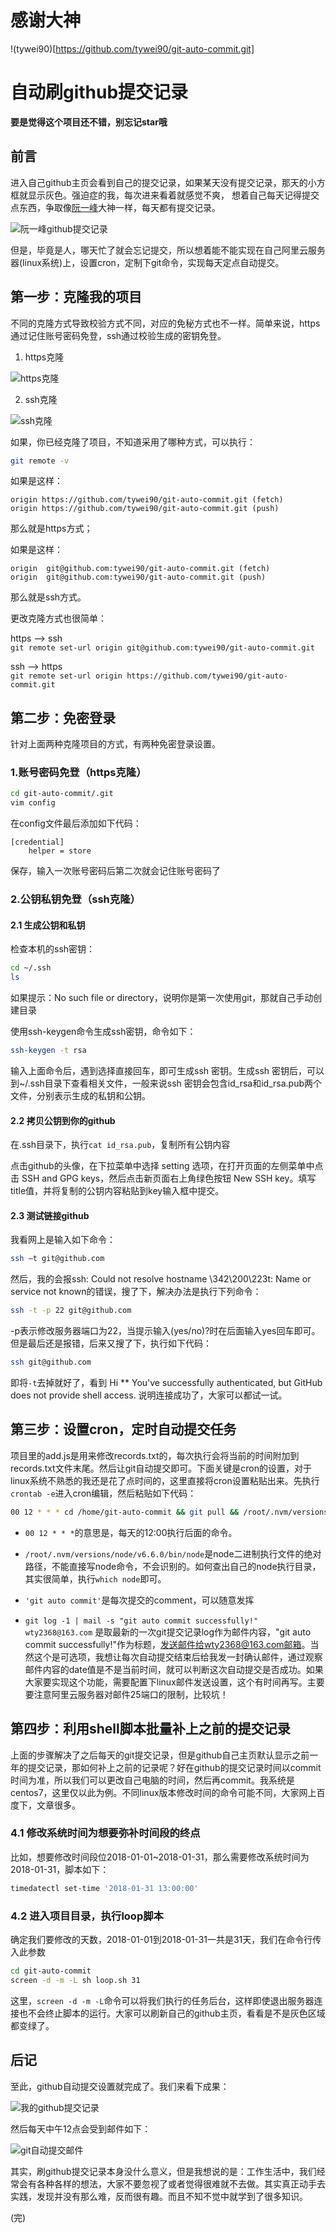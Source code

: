 # 感谢大神
!(tywei90)[https://github.com/tywei90/git-auto-commit.git]

# 自动刷github提交记录

**要是觉得这个项目还不错，别忘记star哦**

## 前言
进入自己github主页会看到自己的提交记录，如果某天没有提交记录，那天的小方框就显示灰色。强迫症的我，每次进来看着就感觉不爽，
想着自己每天记得提交点东西，争取像[阮一峰](https://github.com/ruanyf)大神一样，每天都有提交记录。  

![阮一峰github提交记录](./assets/git-commits.png "阮一峰github提交记录")

但是，毕竟是人，哪天忙了就会忘记提交，所以想着能不能实现在自己阿里云服务器(linux系统)上，设置cron，定制下git命令，实现每天定点自动提交。

## 第一步：克隆我的项目

不同的克隆方式导致校验方式不同，对应的免秘方式也不一样。简单来说，https通过记住账号密码免登，ssh通过校验生成的密钥免登。  
1. https克隆

![https克隆](./assets/https.png "https克隆")  

2. ssh克隆

![ssh克隆](./assets/ssh.png "ssh克隆")

如果，你已经克隆了项目，不知道采用了哪种方式，可以执行：
```bash
git remote -v
```
如果是这样：  
```
origin https://github.com/tywei90/git-auto-commit.git (fetch)  
origin https://github.com/tywei90/git-auto-commit.git (push)  
```
那么就是https方式； 

如果是这样：  
```
origin	git@github.com:tywei90/git-auto-commit.git (fetch)  
origin	git@github.com:tywei90/git-auto-commit.git (push)  
```
那么就是ssh方式。  

更改克隆方式也很简单：  

https ——> ssh  
`git remote set-url origin git@github.com:tywei90/git-auto-commit.git`

ssh ——> https  
`git remote set-url origin https://github.com/tywei90/git-auto-commit.git`

## 第二步：免密登录
针对上面两种克隆项目的方式，有两种免密登录设置。

### 1.账号密码免登（https克隆）
```bash
cd git-auto-commit/.git
vim config
```
在config文件最后添加如下代码：
```
[credential]  
    helper = store
```
保存，输入一次账号密码后第二次就会记住账号密码了

### 2.公钥私钥免登（ssh克隆）

#### 2.1 生成公钥和私钥

检查本机的ssh密钥：
```bash
cd ~/.ssh 
ls
```
如果提示：No such file or directory，说明你是第一次使用git，那就自己手动创建目录  

使用ssh-keygen命令生成ssh密钥，命令如下：
```bash
ssh-keygen -t rsa
```
输入上面命令后，遇到选择直接回车，即可生成ssh 密钥。生成ssh 密钥后，可以到~/.ssh目录下查看相关文件，一般来说ssh 密钥会包含id_rsa和id_rsa.pub两个文件，分别表示生成的私钥和公钥。

#### 2.2 拷贝公钥到你的github
在.ssh目录下，执行`cat id_rsa.pub`，复制所有公钥内容

点击github的头像，在下拉菜单中选择 setting 选项，在打开页面的左侧菜单中点击 SSH and GPG keys，然后点击新页面右上角绿色按钮 New SSH key。填写title值，并将复制的公钥内容粘贴到key输入框中提交。

#### 2.3 测试链接github
我看网上是输入如下命令：
```bash
ssh –t git@github.com
```
然后，我的会报ssh: Could not resolve hostname \342\200\223t: Name or service not known的错误，搜了下，解决办法是执行下列命令：
```bash
ssh -t -p 22 git@github.com 
```
-p表示修改服务器端口为22，当提示输入(yes/no)?时在后面输入yes回车即可。但是最后还是报错，后来又搜了下，执行如下代码：
```bash
ssh git@github.com
```
即将`-t`去掉就好了，看到 Hi ** You've successfully authenticated, but GitHub does not provide shell access. 说明连接成功了，大家可以都试一试。

## 第三步：设置cron，定时自动提交任务
项目里的add.js是用来修改records.txt的，每次执行会将当前的时间附加到records.txt文件末尾。然后让git自动提交即可。下面关键是cron的设置，对于linux系统不熟悉的我还是花了点时间的，这里直接将cron设置粘贴出来。先执行`crontab -e`进入cron编辑，然后粘贴如下代码：
```bash
00 12 * * * cd /home/git-auto-commit && git pull && /root/.nvm/versions/node/v6.6.0/bin/node add.js && git commit -a -m 'git auto commit' && git push origin master && git log -1 | mail -s "git auto commit successfully!" wty2368@163.com
```
* `00 12 * * *`的意思是，每天的12:00执行后面的命令。  

* `/root/.nvm/versions/node/v6.6.0/bin/node`是node二进制执行文件的绝对路径，不能直接写node命令，不会识别的。如何查出自己的node执行目录，其实很简单，执行`which node`即可。

* `'git auto commit'`是每次提交的comment，可以随意发挥

* `git log -1 | mail -s "git auto commit successfully!" wty2368@163.com` 是取最新的一次git提交记录log作为邮件内容，"git auto commit successfully!"作为标题，发送邮件给wty2368@163.com邮箱。当然这个是可选项，我想让每次自动提交结束后给我发一封确认邮件，通过观察邮件内容的date值是不是当前时间，就可以判断这次自动提交是否成功。如果大家要实现这个功能，需要配置下linux邮件发送设置，这个有时间再写。主要要注意阿里云服务器对邮件25端口的限制，比较坑！

## 第四步：利用shell脚本批量补上之前的提交记录
上面的步骤解决了之后每天的git提交记录，但是github自己主页默认显示之前一年的提交记录，那如何补上之前的记录呢？好在github的提交记录时间以commit时间为准，所以我们可以更改自己电脑的时间，然后再commit。我系统是centos7，这里仅以此为例。不同linux版本修改时间的命令可能不同，大家网上百度下，文章很多。

### 4.1 修改系统时间为想要弥补时间段的终点
比如，想要修改时间段位2018-01-01~2018-01-31，那么需要修改系统时间为2018-01-31，脚本如下：
```sh
timedatectl set-time '2018-01-31 13:00:00'
```
### 4.2 进入项目目录，执行loop脚本
确定我们要修改的天数，2018-01-01到2018-01-31一共是31天，我们在命令行传入此参数
```sh
cd git-auto-commit
screen -d -m -L sh loop.sh 31
```
这里，`screen -d -m -L`命令可以将我们执行的任务后台，这样即使退出服务器连接也不会终止脚本的运行。大家可以刷新自己的github主页，看看是不是灰色区域都变绿了。

## 后记
至此，github自动提交设置就完成了。我们来看下成果：

![我的github提交记录](./assets/my-git-commits.png "我的github提交记录")

然后每天中午12点会受到邮件如下：

![git自动提交邮件](./assets/git-email.png "git自动提交邮件")

其实，刷github提交记录本身没什么意义，但是我想说的是：工作生活中，我们经常会有各种各样的想法，大家不要忽视了或者觉得很难就不去做。其实真正动手去实践，发现并没有那么难，反而很有趣。而且不知不觉中就学到了很多知识。

(完)
